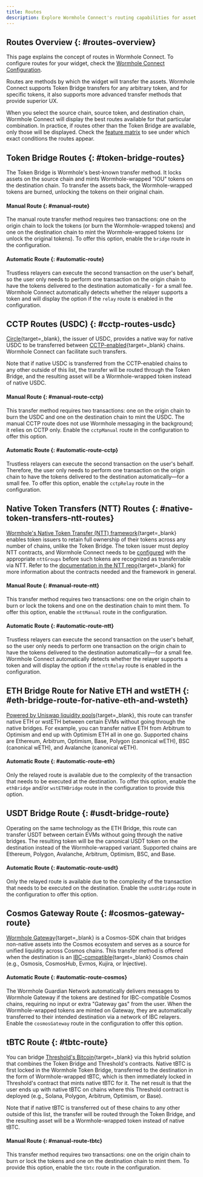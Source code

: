 ```yaml
---
title: Routes
description: Explore Wormhole Connect's routing capabilities for asset transfers, featuring Token Bridge, CCTP, NTT, and various blockchain-specific routes for optimal UX. 
---
```


## Routes Overview {: #routes-overview}

This page explains the concept of routes in Wormhole Connect. To configure routes for your widget, check the [Wormhole Connect Configuration](/build/build-apps/connect/configuration).

Routes are methods by which the widget will transfer the assets. Wormhole Connect supports Token Bridge transfers for any arbitrary token, and for specific tokens, it also supports more advanced transfer methods that provide superior UX.

When you select the source chain, source token, and destination chain, Wormhole Connect will display the best routes available for that particular combination. In practice, if routes other than the Token Bridge are available, only those will be displayed. Check the [feature matrix](/build/build-apps/connect/features) to see under which exact conditions the routes appear.

## Token Bridge Routes {: #token-bridge-routes}

The Token Bridge is Wormhole's best-known transfer method. It locks assets on the source chain and mints Wormhole-wrapped "IOU" tokens on the destination chain. To transfer the assets back, the Wormhole-wrapped tokens are burned, unlocking the tokens on their original chain.

#### Manual Route {: #manual-route}

The manual route transfer method requires two transactions: one on the origin chain to lock the tokens (or burn the Wormhole-wrapped tokens) and one on the destination chain to mint the Wormhole-wrapped tokens (or unlock the original tokens). To offer this option, enable the `bridge` route in the configuration.

#### Automatic Route {: #automatic-route}

Trustless relayers can execute the second transaction on the user's behalf, so the user only needs to perform one transaction on the origin chain to have the tokens delivered to the destination automatically - for a small fee. Wormhole Connect automatically detects whether the relayer supports a token and will display the option if the `relay` route is enabled in the configuration.

## CCTP Routes (USDC) {: #cctp-routes-usdc}
 
[Circle](https://www.circle.com/en/){target=\_blank}, the issuer of USDC, provides a native way for native USDC to be transferred between [CCTP-enabled](https://www.circle.com/en/cross-chain-transfer-protocol){target=\_blank} chains. Wormhole Connect can facilitate such transfers.

Note that if native USDC is transferred from the CCTP-enabled chains to any other outside of this list, the transfer will be routed through the Token Bridge, and the resulting asset will be a Wormhole-wrapped token instead of native USDC.

#### Manual Route {: #manual-route-cctp}

This transfer method requires two transactions: one on the origin chain to burn the USDC and one on the destination chain to mint the USDC. The manual CCTP route does not use Wormhole messaging in the background; it relies on CCTP only. Enable the `cctpManual` route in the configuration to offer this option.

#### Automatic Route {: #automatic-route-cctp}

Trustless relayers can execute the second transaction on the user's behalf. Therefore, the user only needs to perform one transaction on the origin chain to have the tokens delivered to the destination automatically—for a small fee. To offer this option, enable the `cctpRelay` route in the configuration.

## Native Token Transfers (NTT) Routes {: #native-token-transfers-ntt-routes}

[Wormhole's Native Token Transfer (NTT) framework](https://github.com/wormhole-foundation/example-native-token-transfers){target=\_blank} enables token issuers to retain full ownership of their tokens across any number of chains, unlike the Token Bridge. The token issuer must deploy NTT contracts, and Wormhole Connect needs to be [configured](/build/build-apps/connect/configuration) with the appropriate `nttGroups` before such tokens are recognized as transferrable via NTT. Refer to the [documentation in the NTT repo](https://github.com/wormhole-foundation/example-native-token-transfers?tab=readme-ov-file#overview){target=\_blank} for more information about the contracts needed and the framework in general.

#### Manual Route {: #manual-route-ntt}

This transfer method requires two transactions: one on the origin chain to burn or lock the tokens and one on the destination chain to mint them. To offer this option, enable the `nttManual` route in the configuration.

#### Automatic Route  {: #automatic-route-ntt}

Trustless relayers can execute the second transaction on the user's behalf, so the user only needs to perform one transaction on the origin chain to have the tokens delivered to the destination automatically—for a small fee. Wormhole Connect automatically detects whether the relayer supports a token and will display the option if the `nttRelay` route is enabled in the configuration.

## ETH Bridge Route for Native ETH and wstETH {: #eth-bridge-route-for-native-eth-and-wsteth}

[Powered by Uniswap liquidity pools](https://github.com/wormhole-foundation/example-uniswap-liquidity-layer){target=\_blank}, this route can transfer native ETH or wstETH between certain EVMs without going through the native bridges. For example, you can transfer native ETH from Arbitrum to Optimism and end up with Optimism ETH all in one go. Supported chains are Ethereum, Arbitrum, Optimism, Base, Polygon (canonical wETH), BSC (canonical wETH), and Avalanche (canonical wETH).

#### Automatic Route {: #automatic-route-eth}

Only the relayed route is available due to the complexity of the transaction that needs to be executed at the destination. To offer this option, enable the `ethBridge` and/or `wstETHBridge` route in the configuration to provide this option.

## USDT Bridge Route {: #usdt-bridge-route}

Operating on the same technology as the ETH Bridge, this route can transfer USDT between certain EVMs without going through the native bridges. The resulting token will be the canonical USDT token on the destination instead of the Wormhole-wrapped variant. Supported chains are Ethereum, Polygon, Avalanche, Arbitrum, Optimism, BSC, and Base.

#### Automatic Route {: #automatic-route-usdt}

Only the relayed route is available due to the complexity of the transaction that needs to be executed on the destination. Enable the `usdtBridge` route in the configuration to offer this option.

## Cosmos Gateway Route {: #cosmos-gateway-route}

[Wormhole Gateway](https://docs.wormhole.com/wormhole/explore-wormhole/gateway){target=\_blank} is a Cosmos-SDK chain that bridges non-native assets into the Cosmos ecosystem and serves as a source for unified liquidity across Cosmos chains. This transfer method is offered when the destination is an [IBC-compatible](https://cosmos.network/ibc/){target=\_blank} Cosmos chain (e.g., Osmosis, CosmosHub, Evmos, Kujira, or Injective).

#### Automatic Route {: #automatic-route-cosmos}

The Wormhole Guardian Network automatically delivers messages to Wormhole Gateway if the tokens are destined for IBC-compatible Cosmos chains, requiring no input or extra "Gateway gas" from the user. When the Wormhole-wrapped tokens are minted on Gateway, they are automatically transferred to their intended destination via a network of IBC relayers. Enable the `cosmosGateway` route in the configuration to offer this option.

## tBTC Route {: #tbtc-route}

You can bridge [Threshold's Bitcoin](https://threshold.network/){target=\_blank} via this hybrid solution that combines the Token Bridge and Threshold's contracts. Native tBTC is first locked in the Wormhole Token Bridge, transferred to the destination in the form of Wormhole-wrapped tBTC, which is then immediately locked in Threshold's contract that mints native tBTC for it. The net result is that the user ends up with native tBTC on chains where this Threshold contract is deployed (e.g., Solana, Polygon, Arbitrum, Optimism, or Base).

Note that if native tBTC is transferred out of these chains to any other outside of this list, the transfer will be routed through the Token Bridge, and the resulting asset will be a Wormhole-wrapped token instead of native tBTC.

#### Manual Route {: #manual-route-tbtc}

This transfer method requires two transactions: one on the origin chain to burn or lock the tokens and one on the destination chain to mint them. To provide this option, enable the `tbtc` route in the configuration.